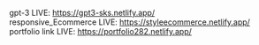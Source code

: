 gpt-3 LIVE: https://gpt3-sks.netlify.app/                                                                                                                              
responsive_Ecommerce  LIVE:  https://styleecommerce.netlify.app/                                                                                                       
portfolio link LIVE: https://portfolio282.netlify.app/
